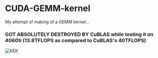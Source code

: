 # CUDA-GEMM-kernel
My attempt of making of a GEMM kernel...

### GOT ABSOLUTELY DESTROYED BY CuBLAS while testing it on 4060ti (13.8TFLOPS as compared to CuBLAS's 40TFLOPS)
![KEK](https://media.tenor.com/q_t5-GA1eIkAAAAM/kekw-dow.gif)
